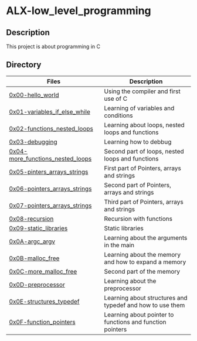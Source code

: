 # ALX-low_level_programming

## Description
This project is about programming in C

## Directory

| Files | Description |
| ----- | ----------- |
| [0x00-hello_world]() | Using the compiler and first use of C |
| [0x01-variables_if_else_while](https://github.com/dalexach/holbertonschool-low_level_programming/tree/master/0x01-variables_if_else_while) | Learning of variables and conditions |
| [0x02-functions_nested_loops]() | Learning about loops, nested loops and functions |
| [0x03-debugging]() | Learning how to debbug |
| [0x04-more_functions_nested_loops]() | Second part of loops, nested loops and functions |
| [0x05-pinters_arrays_strings]() | First part of Pointers, arrays and strings |
| [0x06-pointers_arrays_strings]() | Second part of Pointers, arrays and strings |
| [0x07-pointers_arrays_strings]() | Third part of Pointers, arrays and strings |
| [0x08-recursion]() | Recursion with functions |
| [0x09-static_libraries]() | Static libraries |
| [0x0A-argc_argv]() | Learning about the arguments in the main |
| [0x0B-malloc_free]() | Learning about the memory and how to expand a memory |
| [0x0C-more_malloc_free]() | Second part of the memory |
| [0x0D-preprocessor]() | Learning about the preprocessor |
| [0x0E-structures_typedef]() | Learning about structures and typedef and how to use them |
| [0x0F-function_pointers]() | Learning about pointer to functions and function pointers |
